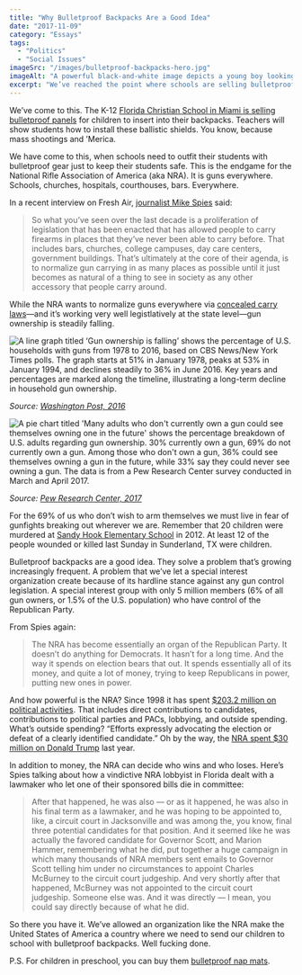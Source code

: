 ```yaml
---
title: "Why Bulletproof Backpacks Are a Good Idea"
date: "2017-11-09"
category: "Essays"
tags:
  - "Politics"
  - "Social Issues"
imageSrc: "/images/bulletproof-backpacks-hero.jpg"
imageAlt: "A powerful black-and-white image depicts a young boy looking upwards with a solemn, contemplative expression. On the left, the barrel of an assault rifle held by a gloved hand is pointed, symbolizing the grim reality of gun violence and its impact on children. The dark background heightens the emotional tension, underscoring the unsettling juxtaposition of innocence and the threat of violence in modern society."
excerpt: "We’ve reached the point where schools are selling bulletproof backpack panels to protect kids from mass shootings. This is the NRA’s endgame: guns everywhere, from classrooms to churches to bars, with no meaningful gun control. Meanwhile, gun ownership is declining, but 69% of us live in fear of gun violence, thanks to a vocal minority holding our politics hostage. Bulletproof gear shouldn’t be a back-to-school essential, yet here we are."
---
```

We’ve come to this. The K-12 [Florida Christian School in Miami is selling bulletproof panels](https://amp.cnn.com/cnn/2017/11/07/health/bulletproof-panels-backpacks-trnd/index.html) for children to insert into their backpacks. Teachers will show students how to install these ballistic shields. You know, because mass shootings and ’Merica.

We have come to this, when schools need to outfit their students with bulletproof gear just to keep their students safe. This is the endgame for the National Rifle Association of America (aka NRA). It is guns everywhere. Schools, churches, hospitals, courthouses, bars. Everywhere.

In a recent interview on Fresh Air, [journalist Mike Spies](https://www.npr.org/2017/10/05/555859571/nra-backed-gun-laws-have-found-success-in-state-legislatures-across-the-u-s) said:

> So what you’ve seen over the last decade is a proliferation of legislation that has been enacted that has allowed people to carry firearms in places that they’ve never been able to carry before. That includes bars, churches, college campuses, day care centers, government buildings. That’s ultimately at the core of their agenda, is to normalize gun carrying in as many places as possible until it just becomes as natural of a thing to see in society as any other accessory that people carry around.

While the NRA wants to normalize guns everywhere via [concealed carry laws](https://en.wikipedia.org/wiki/Concealed_carry_in_the_United_States)—and it’s working very well legistlatively at the state level—gun ownership is steadily falling.

![A line graph titled ‘Gun ownership is falling’ shows the percentage of U.S. households with guns from 1978 to 2016, based on CBS News/New York Times polls. The graph starts at 51% in January 1978, peaks at 53% in January 1994, and declines steadily to 36% in June 2016. Key years and percentages are marked along the timeline, illustrating a long-term decline in household gun ownership.](/images/gun-ownership-is-falling.webp)

_Source: [Washington Post, 2016](https://www.washingtonpost.com/news/wonk/wp/2016/06/29/american-gun-ownership-is-now-at-a-30-year-low/?utm_term=.5a666748d286)_

![A pie chart titled 'Many adults who don't currently own a gun could see themselves owning one in the future' shows the percentage breakdown of U.S. adults regarding gun ownership. 30% currently own a gun, 69% do not currently own a gun. Among those who don't own a gun, 36% could see themselves owning a gun in the future, while 33% say they could never see owning a gun. The data is from a Pew Research Center survey conducted in March and April 2017.](/images/gun-ownership.webp)

_Source: [Pew Research Center, 2017](http://www.pewsocialtrends.org/2017/06/22/the-demographics-of-gun-ownership/)_

For the 69% of us who don’t wish to arm themselves we must live in fear of gunfights breaking out wherever we are. Remember that 20 children were murdered at [Sandy Hook Elementary School](https://en.wikipedia.org/wiki/Sandy_Hook_Elementary_School_shooting) in 2012. At least 12 of the people wounded or killed last Sunday in Sunderland, TX were children.

Bulletproof backpacks are a good idea. They solve a problem that’s growing increasingly frequent. A problem that we’ve let a special interest organization create because of its hardline stance against any gun control legislation. A special interest group with only 5 million members (6% of all gun owners, or 1.5% of the U.S. population) who have control of the Republican Party.

From Spies again:

> The NRA has become essentially an organ of the Republican Party. It doesn’t do anything for Democrats. It hasn’t for a long time. And the way it spends on election bears that out. It spends essentially all of its money, and quite a lot of money, trying to keep Republicans in power, putting new ones in power.

And how powerful is the NRA? Since 1998 it has spent [$203.2 million on political activities](http://www.politifact.com/truth-o-meter/article/2017/oct/11/counting-up-how-much-nra-spends/). That includes direct contributions to candidates, contributions to political parties and PACs, lobbying, and outside spending. What’s outside spending? “Efforts expressly advocating the election or defeat of a clearly identified candidate.” Oh by the way, the [NRA spent $30 million on Donald Trump](https://www.opensecrets.org/news/2016/11/the-nra-placed-big-bets-on-the-2016-election-and-won-almost-all-of-them/) last year.

In addition to money, the NRA can decide who wins and who loses. Here’s Spies talking about how a vindictive NRA lobbyist in Florida dealt with a lawmaker who let one of their sponsored bills die in committee:

> After that happened, he was also — or as it happened, he was also in his final term as a lawmaker, and he was hoping to be appointed to, like, a circuit court in Jacksonville and was among the, you know, final three potential candidates for that position. And it seemed like he was actually the favored candidate for Governor Scott, and Marion Hammer, remembering what he did, put together a huge campaign in which many thousands of NRA members sent emails to Governor Scott telling him under no circumstances to appoint Charles McBurney to the circuit court judgeship. And very shortly after that happened, McBurney was not appointed to the circuit court judgeship. Someone else was. And it was directly — I mean, you could say directly because of what he did.

So there you have it. We’ve allowed an organization like the NRA make the United States of America a country where we need to send our children to school with bulletproof backpacks. Well fucking done.

P.S. For children in preschool, you can buy them [bulletproof nap mats](http://www.businessinsider.com/bulletproof-blanket-for-kids-during-school-shootings-2015-12).